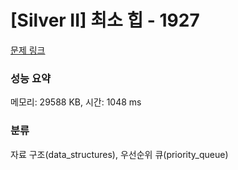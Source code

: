 # [Silver II] 최소 힙 - 1927 

[문제 링크](https://www.acmicpc.net/problem/1927) 

### 성능 요약

메모리: 29588 KB, 시간: 1048 ms

### 분류

자료 구조(data_structures), 우선순위 큐(priority_queue)

